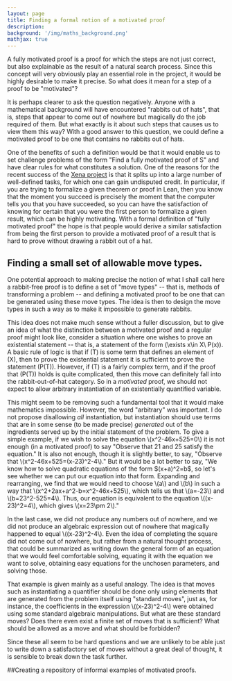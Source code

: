 ```yaml
---
layout: page
title: Finding a formal notion of a motivated proof
description:
background: '/img/maths_background.png'
mathjax: true
---
```


<p>A fully motivated proof is a proof for which the steps are not just correct, but also explainable as the result of a natural search process. Since this concept will very obviously play an essential role in the project, it would be highly desirable to make it precise. So what does it mean for a step of a proof to be "motivated"?</p>

<p>It is perhaps clearer to ask the question negatively. Anyone with a mathematical background will have encountered "rabbits out of hats", that is, steps that appear to come out of nowhere but magically do the job required of them. But what exactly is it about such steps that causes us to view them this way? With a good answer to this question, we could define a motivated proof to be one that contains no rabbits out of hats.</p>

<p>One of the benefits of such a definition would be that it would enable us to set challenge problems of the form "Find a fully motivated proof of S" and have clear rules for what constitutes a solution. One of the reasons for the recent success of the <a href="https://xenaproject.wordpress.com/">Xena project</a> is that it splits up into a large number of well-defined tasks, for which one can gain undisputed credit. In particular, if you are trying to formalize a given theorem or proof in Lean, then you know that the moment you succeed is precisely the moment that the computer tells you that you have succeeded, so you can have the satisfaction of knowing for certain that you were the first person to formalize a given result, which can be highly motivating. With a formal definition of "fully motivated proof" the hope is that people would derive a similar satisfaction from being the first person to provide a motivated proof of a result that is hard to prove without drawing a rabbit out of a hat.</p>

<h2>Finding a small set of allowable move types.</h2>

<p>One potential approach to making precise the notion of what I shall call here a rabbit-free proof is to define a set of "move types" -- that is, methods of transforming a problem -- and defining a motivated proof to be one that can be generated using these move types. The idea is then to design the move types in such a way as to make it impossible to generate rabbits.</p>

This idea does not make much sense without a fuller discussion, but to give an idea of what the distinction between a motivated proof and a regular proof might look like, consider a situation where one wishes to prove an existential statement -- that is, a statement of the form \(\exists x\in X\ P(x)\). A basic rule of logic is that if \(T\) is some term that defines an element of \(X\), then to prove the existential statement it is sufficient to prove the statement \(P(T)\). However, if \(T\) is a fairly complex term, and if the proof that \(P(T)\) holds is quite complicated, then this move can definitely fall into the rabbit-out-of-hat category. So in a <em>motivated</em> proof, we should not expect to allow arbitrary instantiation of an existentially quantified variable.

<p>This might seem to be removing such a fundamental tool that it would make mathematics impossible. However, the word "arbitrary" was important. I do not propose disallowing <em>all</em> instantiation, but instantiation should use terms that are in some sense (to be made precise) <em>generated</em> out of the ingredients served up by the initial statement of the problem. To give a simple example, if we wish to solve the equation \(x^2-46x+525=0\) it is not enough (in a motivated proof) to say "Observe that 21 and 25 satisfy the equation." It is also not enough, though it is slightly better, to say, "Observe that \(x^2-46x+525=(x-23)^2-4\)." But it would be a lot better to say, "We know how to solve quadratic equations of the form $(x+a)^2=b$, so let's see whether we can put our equation into that form. Expanding and rearranging, we find that we would need to choose \(a\) and \(b\) in such a way that \(x^2+2ax+a^2-b=x^2-46x+525\), which tells us that \(a=-23\) and \(b=23^2-525=4\). Thus, our equation is equivalent to the equation \((x-23)^2=4\), which gives \(x=23\pm 2\)."</p>

<p>In the last case, we did not produce any numbers out of nowhere, and we did not produce an algebraic expression out of nowhere that magically happened to equal \((x-23)^2-4\). Even the idea of completing the square did not come out of nowhere, but rather from a natural thought process, that could be summarized as writing down the general form of an equation that we would feel comfortable solving, equating it with the equation we want to solve, obtaining easy equations for the unchosen parameters, and solving those.</p>

<p>That example is given mainly as a useful analogy. The idea is that moves such as instantiating a quantifier should be done only using elements that are generated from the problem itself using "standard moves", just as, for instance, the coefficients in the expression \((x-23)^2-4\) were obtained using some standard algebraic manipulations. But what are these standard moves? Does there even exist a finite set of moves that is sufficient? What should be allowed as a move and what should be forbidden?</p>

<p>Since these all seem to be hard questions and we are unlikely to be able just to write down a satisfactory set of moves without a great deal of thought, it is sensible to break down the task further.</p>

##Creating a repository of informal examples of motivated proofs.


